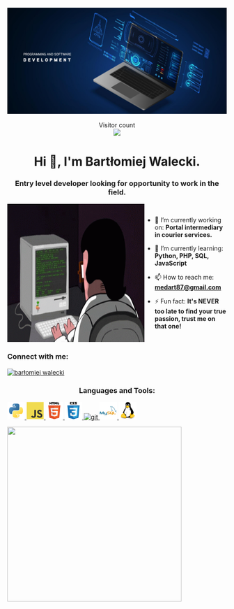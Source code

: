 ![technology-programming-wallpaper-1123x542_68](https://github.com/MedartN7/MedartN7/blob/main/SD%26P.png)
<p align="center"> 
  Visitor count<br>
  <img src="https://profile-counter.glitch.me/medartn7/count.svg" />
</p>
<h1 align="center">Hi 👋, I'm Bartłomiej Walecki.</h1>
<h3 align="center">Entry level developer looking for opportunity to work in the field.</h3>

<div style="display:flex">
<img align="right" alt="coding_img" width="315" src="https://github.com/MedartN7/MedartN7/blob/main/coding.gif"> </p>

- 🔭 I’m currently working on: **Portal intermediary in courier services.**

- 🌱 I’m currently learning: **Python, PHP, SQL, JavaScript**

- 📫 How to reach me: **medart87@gmail.com**

- ⚡ Fun fact:  **It's NEVER too late to find your true passion, trust me on that one!**
</div>

<h3 align="left">Connect with me:</h3>
<p align="left">
<a href="https://www.linkedin.com/in/bartlomiej-walecki/" target="blank"><img align="center" src="https://raw.githubusercontent.com/rahuldkjain/github-profile-readme-generator/master/src/images/icons/Social/linked-in-alt.svg" alt="barłomiej walecki" height="30" width="40" /></a>
</p>

<h3 align="center">Languages and Tools:</h3>
<p align="left"> <a href="https://www.python.org" target="_blank" rel="noreferrer"> <img src="https://raw.githubusercontent.com/devicons/devicon/master/icons/python/python-original.svg" alt="python" width="40" height="40"/> </a> 
<a href="https://developer.mozilla.org/en-US/docs/Web/JavaScript" target="_blank" rel="noreferrer"> <img src="https://raw.githubusercontent.com/devicons/devicon/master/icons/javascript/javascript-original.svg" alt="javascript" width="40" height="40"/> </a>
<a href="https://www.w3.org/html/" target="_blank" rel="noreferrer"> <img src="https://raw.githubusercontent.com/devicons/devicon/master/icons/html5/html5-original-wordmark.svg" alt="html5" width="40" height="40"/> </a> 
<a href="https://www.w3schools.com/css/" target="_blank" rel="noreferrer"> <img src="https://raw.githubusercontent.com/devicons/devicon/master/icons/css3/css3-original-wordmark.svg" alt="css3" width="40" height="40"/> </a> 
<a href="https://git-scm.com/" target="_blank" rel="noreferrer"> <img src="https://www.vectorlogo.zone/logos/git-scm/git-scm-icon.svg" alt="git" width="40" height="40"/> </a>
<a href="https://www.mysql.com/" target="_blank" rel="noreferrer"> <img src="https://raw.githubusercontent.com/devicons/devicon/master/icons/mysql/mysql-original-wordmark.svg" alt="mysql" width="40" height="40"/> </a> 
<a href="https://www.linux.org/" target="_blank" rel="noreferrer"> <img src="https://raw.githubusercontent.com/devicons/devicon/master/icons/linux/linux-original.svg" alt="linux" width="40" height="40"/> </a> </p>
<a href="https://wakatime.com"><img src="https://wakatime.com/share/@3636efd9-5a12-4de9-8dd6-a60abb738e15/ec29d887-740b-46a4-b5fa-292f28548423.png" width="400" height="400" /></a>
